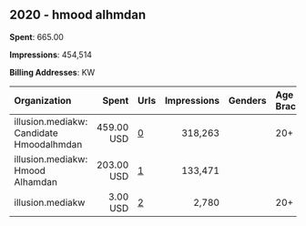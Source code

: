 ## 2020 - hmood alhmdan 
**Spent**: 665.00

**Impressions**: 454,514

**Billing Addresses**: KW

|Organization|Spent|Urls|Impressions|Genders|Age Brackets|Country Codes|
|:---|---:|:---|---:|:---|:---|:---|
|illusion.mediakw: Candidate Hmoodalhmdan|459.00 USD|[0](https://www.snap.com/political-ads/asset/aeef8c0e52c64337f804a524136699bf73a801b7d936ea89db6ffcf9c716c9db?mediaType=png)|318,263||20+|kuwait|
|illusion.mediakw: Hmood Alhamdan|203.00 USD|[1](https://www.snap.com/political-ads/asset/aeef8c0e52c64337f804a524136699bf73a801b7d936ea89db6ffcf9c716c9db?mediaType=png)|133,471|||kuwait|
|illusion.mediakw|3.00 USD|[2](https://www.snap.com/political-ads/asset/8b14904ae56e079b62c201d59c0aee004110170c4a1fa96f17c64b562a0e8c1d?mediaType=png)|2,780||20+|kuwait|
